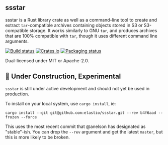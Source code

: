 ssstar
------------
ssstar is a Rust library crate as well as a command-line tool to create and extract `tar`-compatible archives containing
objects stored in S3 or S3-compatible storage.  It works similarly to GNU `tar`, and produces archives that are 100%
compatible with `tar`, though it uses different command line arguments.

[![Build status](https://github.com/elastio/ssstar/workflows/ci/badge.svg)](https://github.com/elastio/ssstar/actions)
[![Crates.io](https://img.shields.io/crates/v/ssstar.svg)](https://crates.io/crates/ssstar)
[![Packaging status](https://repology.org/badge/tiny-repos/ssstar.svg)](https://repology.org/project/ssstar/badges)

Dual-licensed under MIT or Apache-2.0.


## :construction: Under Construction, Experimental

`ssstar` is still under active development and should not yet be used in production.

To install on your local system, use `cargo install`, ie:

```shell
cargo install --git git@github.com:elastio/ssstar.git --rev b4f6aad --frozen --force
```

This uses the most recent commit that @anelson has designated as "stable"-ish.  You can drop the `--rev` argument and
get the latest `master`, but this is more likely to be broken.

